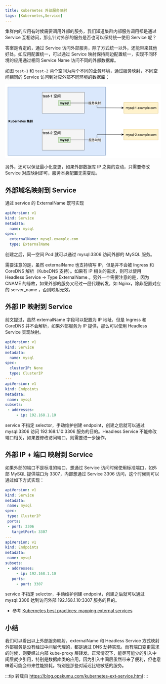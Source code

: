 ```yaml
---
title: Kubernetes 外部服务映射
tags: [Kubernetes,Service]
---
```

<!-- 
https://kubernetes.io/docs/tasks/access-application-cluster/create-external-load-balancer/ 

https://medium.com/@chamilad/load-balancing-and-reverse-proxying-for-kubernetes-services-f03dd0efe80
-->

集群内的应用有时候需要调用外部的服务，我们知道集群内部服务调用都是通过 Service 互相访问，那么针对外部的服务是否也可以保持统一使用 Service 呢？

答案是肯定的，通过 Service 访问外部服务，除了方式统一以外，还能带来其他好处。如应用配置统一，可以通过 Service 映射保持两边配置统一，实现不同环境的应用通过相同 Service Name 访问不同的外部数据库。

如图 `test-1` 和 `test-2` 两个空间为两个不同的业务环境，通过服务映射，不同空间相同的 Service 访问到对应外部不同环境的数据库：

![1672451742771](image/Kubernetes外部服务映射/1672451742771.png)

另外，还可以保证最小化变更，如果外部数据库 IP 之类的变动，只需要修改 Service 对应映射即可，服务本身配置无需变动。

<!--truncate-->

## 外部域名映射到 Service

通过 service 的 ExternalName 既可实现

```yaml
apiVersion: v1
kind: Service
metadata:
  name: mysql
spec:
  externalName: mysql.example.com
  type: ExternalName
```

创建之后，同一空间 Pod 就可以通过 mysql:3306 访问外部的 MySQL 服务。

需要注意的是，虽然 externalName 也支持填写 IP，但是并不会被 Ingress 和 CoreDNS 解析（KubeDNS 支持）。如果有 IP 相关的需求，则可以使用 Headless Service -> Type ExternalName 。另外一个需要注意的是，因为 CNAME 的缘故，如果外部的服务又经过一层代理转发，如 Nginx，除非配置对应的 server_name ，否则映射无效。

## 外部 IP 映射到 Service

前文提过，虽然 externalName 字段可以配置为 IP 地址，但是 Ingress 和 CoreDNS 并不会解析，如果外部服务为 IP 提供，那么可以使用 Headless Service 实现映射。

```yaml
apiVersion: v1
kind: Service
metadata:
  name: mysql
spec:
  clusterIP: None
  type: ClusterIP
---
apiVersion: v1
kind: Endpoints
metadata:
 name: mysql
subsets:
 - addresses:
     - ip: 192.168.1.10
```

service 不指定 selector，手动维护创建 endpoint，创建之后就可以通过 mysql:3306 访问 192.168.1.10:3306 服务的目的。Headless Service 不能修改端口相关，如果要修改访问端口，则需要进一步操作。

## 外部 IP + 端口 映射到 Service 

如果外部的端口不是标准的端口，想通过 Service 访问时候使用标准端口，如外部 MySQL 提供端口为 3307，内部想通过 Service 3306 访问，这个时候则可以通过如下方式实现：

```yaml
apiVersion: v1
kind: Service
metadata:
 name: mysql
spec:
 type: ClusterIP
 ports:
 - port: 3306
   targetPort: 3307
---
apiVersion: v1
kind: Endpoints
metadata:
 name: mysql
subsets:
 - addresses:
     - ip: 192.168.1.10
   ports:
     - port: 3307
```
service 不指定 selector，手动维护创建 endpoint，创建之后就可以通过 mysql:3306 达到访问外部 192.168.1.10:3307 服务的目的。

- 参考 [Kubernetes best practices: mapping external services](https://cloud.google.com/blog/products/gcp/kubernetes-best-practices-mapping-external-services)

## 小结

我们可以看出以上外部服务映射，externalName 和 Headless Service 方式映射外部服务是没有经过中间层代理的，都是通过 DNS 劫持实现。而有端口变更需求的时候，则要经过内部 kube-proxy 层转发。正常情况下，能尽可能少的引入中间层就少引用，特别是数据库类的应用，因为引入中间层虽然带来了便利，但也意味着可能会带来性能损耗，特别是那些对延迟比较敏感的服务。

:::tip
转载自 https://blog.opskumu.com/kubernetes-ext-service.html
:::